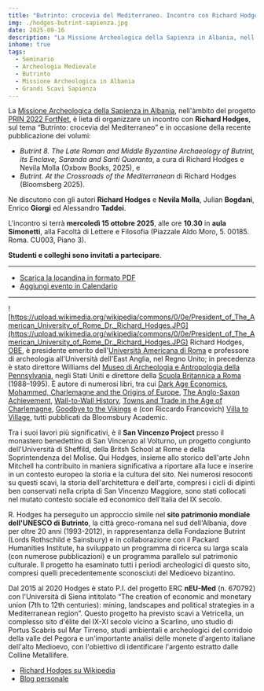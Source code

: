 ```yaml
---
title: "Butrinto: crocevia del Mediterraneo. Incontro con Richard Hodges"
img: ./hodges-butrint-sapienza.jpg
date: 2025-09-16
description: "La Missione Archeologica della Sapienza in Albania, nell'àmbito del progetto PRIN 2022 FortNet, è lieta di organizzare un incontro con Richard Hodges, sul tema “Butrinto: crocevia del Mediterraneo”, in occasione della recente pubblicazione da parte dell'autore di due volumi riguardanti il sito antico."
inhome: true
tags:
  - Seminario
  - Archeologia Medievale
  - Butrinto
  - Missione Archeologica in Albania
  - Grandi Scavi Sapienza
---
```


La [Missione Archeologica della Sapienza in Albania](../../ricerca/missione-archeologica-sapienza-a-cuka-e-ajtoit-albania/), nell'àmbito del progetto [PRIN 2022 FortNet](https://lad.saras.uniroma1.it/ricerca/fortnet-project-prin-2022/), è lieta di organizzare un incontro con **Richard Hodges**, sul tema “Butrinto: crocevia del Mediterraneo” e in occasione della recente pubblicazione dei volumi:  
- *Butrint 8. The Late Roman and Middle Byzantine Archaeology of Butrint, its Enclave, Saranda and Santi Quaranta*, a cura di  Richard Hodges e Nevila Molla (Oxbow Books, 2025), e 
- *Butrint. At the Crossroads of the Mediterranean* di Richard Hodges (Bloomsberg 2025).

Ne discutono con gli autori **Richard Hodges** e **Nevila Molla**, Julian **Bogdani**, Enrico **Giorgi** ed Alessandro **Taddei**.

L'incontro si terrà **mercoledì 15 ottobre 2025**, alle ore **10.30** in **aula Simonetti**, alla Facoltà di Lettere e Filosofia (Piazzale Aldo Moro, 5. 00185. Roma. CU003,  Piano 3).

**Studenti e colleghi sono invitati a partecipare**.

---


- [Scarica la locandina in formato PDF](./locandina-hodges-butrint-sapienza.pdf)
- [Aggiungi evento in Calendario](https://calendar.google.com/calendar/event?action=TEMPLATE&tmeid=MXF0ODU0anB2ZHQ1Y2lxZWQ4ZmQybmM4Nm0ganVsaWFuLmJvZ2RhbmlAdW5pcm9tYTEuaXQ&tmsrc=julian.bogdani%40uniroma1.it)


---

![https://upload.wikimedia.org/wikipedia/commons/0/0e/President_of_The_American_University_of_Rome_Dr._Richard_Hodges.JPG](https://upload.wikimedia.org/wikipedia/commons/0/0e/President_of_The_American_University_of_Rome_Dr._Richard_Hodges.JPG)
Richard Hodges, [OBE](https://en.wikipedia.org/wiki/Officer_of_the_Order_of_the_British_Empire), è presidente emerito dell'[Università Americana di Roma](https://aur.edu/) e professore di archeologia all'Università dell'East Anglia, nel Regno Unito; in precedenza è stato direttore Williams del [Museo di Archeologia e Antropologia della Pennsylvania](https://www.penn.museum/), negli Stati Uniti e direttore della [Scuola Britannica a Roma](https://bsr.ac.uk/about-us-history/) (1988–1995). È autore di numerosi libri, tra cui [Dark Age Economics](https://archive.org/details/darkageeconomics0000hodg), [Mohammed, Charlemagne and the Origins of Europe](https://archive.org/details/mohammedcharlema00hodg), [The Anglo-Saxon Achievement](https://archive.org/details/anglosaxonachiev00hodg), [Wall-to-Wall History](https://archaeologydataservice.ac.uk/library/browse/issue.xhtml?recordId=1006367), [Towns and Trade in the Age of Charlemagne](https://archive.org/details/townstradeinageo0000hodg), [Goodbye to the Vikings](https://www.bloomsbury.com/us/goodbye-to-the-vikings-9780715634295/) e (con Riccardo Francovich) [Villa to Village](https://www.bloomsbury.com/uk/villa-to-village-9780715631928/), tutti pubblicati da Bloomsbury Academic.

Tra i suoi lavori più significativi, è il **San Vincenzo Project** presso il monastero benedettino di San Vincenzo al Volturno, un progetto congiunto dell'Università di Sheffild, della Britsh School at Rome e della Soprintendenza del Molise. Qui Hodges, insieme allo storico dell'arte John Mitchell ha contribuito in maniera significativa a riportare alla luce e inserire in un contesto europeo la storia e la cultura del sito. Nei numerosi resoconti su questi scavi, la storia dell'architettura e dell'arte, compresi i cicli di dipinti ben conservati nella cripta di San Vincenzo Maggiore, sono stati collocati nel mutato contesto sociale ed economico dell'Italia del IX secolo.

R. Hodges ha perseguito un approccio simile nel **sito patrimonio mondiale dell'UNESCO di Butrinto**, la città greco-romana nel sud dell'Albania, dove per oltre 20 anni (1993-2012), in rappresentanza della Fondazione Butrint (Lords Rothschild e Sainsbury) e in collaborazione con il Packard Humanities Institute, ha sviluppato un programma di ricerca su larga scala (con numerose pubblicazioni) e un programma parallelo sul patrimonio culturale. Il progetto ha esaminato tutti i periodi archeologici di questo sito, compresi quelli precedentemente sconosciuti del Medioevo bizantino.

Dal 2015 al 2020 Hodges è stato P.I. del progetto ERC **nEU-Med** (n. 670792) con l'Università di Siena intitolato “The creation of economic and monetary union (7th to 12th centuries): mining, landscapes and political strategies in a Mediterranean region”. Questo progetto ha previsto scavi a Vetricella, un complesso sito d'élite del IX-XI secolo vicino a Scarlino, uno studio di Portus Scabris sul Mar Tirreno, studi ambientali e archeologici del corridoio della valle del Pegora e un'importante analisi delle monete d'argento italiane dell'alto Medioevo, con l'obiettivo di identificare l'argento estratto dalle Colline Metallifere. 

- [Richard Hodges su Wikipedia](https://en.wikipedia.org/wiki/Richard_Hodges_%28archaeologist%29)
- [Blog personale](https://www.richardhodges.net/)

